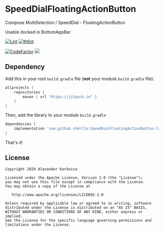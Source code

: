 # SpeedDialFloatingActionButton
Compose MultiSelection / SpeedDial - FloatingActionButton

Usable docked in BottomAppBar

<a href="https://github.com/ch4rl3x/SpeedDialFloatingActionButton/actions?query=workflow%3ALint"><img src="https://github.com/ch4rl3x/SpeedDialFloatingActionButton/workflows/Lint/badge.svg" alt="Lint"></a>
<a href="https://github.com/ch4rl3x/SpeedDialFloatingActionButton/actions?query=workflow%3AKtlint"><img src="https://github.com/ch4rl3x/SpeedDialFloatingActionButton/workflows/Ktlint/badge.svg" alt="Ktlint"></a>

<a href="https://www.codefactor.io/repository/github/ch4rl3x/SpeedDialFloatingActionButton"><img src="https://www.codefactor.io/repository/github/ch4rl3x/SpeedDialFloatingActionButton/badge" alt="CodeFactor" /></a>
[![](https://jitpack.io/v/Ch4rl3x/Settings.svg)](https://jitpack.io/#Ch4rl3x/Settings)

## Dependency

Add this in your root `build.gradle` file (**not** your module `build.gradle` file):

```gradle
allprojects {
	repositories {
        maven { url "https://jitpack.io" }
    }
}
```

Then, add the library to your module `build.gradle`
```gradle
dependencies {
    implementation 'com.github.ch4rl3x:SpeedDialFloatingActionButton:latest.release.here'
}
```

That's it!

License
--------

    Copyright 2020 Alexander Karkossa

    Licensed under the Apache License, Version 2.0 (the "License");
    you may not use this file except in compliance with the License.
    You may obtain a copy of the License at

       http://www.apache.org/licenses/LICENSE-2.0

    Unless required by applicable law or agreed to in writing, software
    distributed under the License is distributed on an "AS IS" BASIS,
    WITHOUT WARRANTIES OR CONDITIONS OF ANY KIND, either express or implied.
    See the License for the specific language governing permissions and
    limitations under the License.
